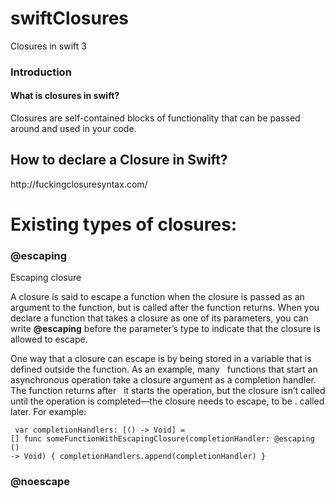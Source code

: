 # swiftClosures
Closures in swift 3 <br>

<h3><b> Introduction </b></h3>

<h4> What is closures in swift? </h4>

  Closures are self-contained blocks of functionality that can be passed around and used in your code.

<h2><b> How to declare a Closure in Swift? </b></h2>
http://fuckingclosuresyntax.com/

<h1><b> Existing types of closures: </b></h1>

<div>
  <h3> @escaping </h3>
  Escaping closure

  A closure is said to escape a function when the closure is passed as an argument to the function, but is called after the     function returns. When you declare a function that takes a closure as one of its parameters, you can write <b>@escaping</b>   before   the parameter’s type to indicate that the closure is allowed to escape.

  One way that a closure can escape is by being stored in a variable that is defined outside the function. As an example, many   functions that start an asynchronous operation take a closure argument as a completion handler. The function returns after     it starts the operation, but the closure isn’t called until the operation is completed—the closure needs to escape, to be .   called later. For example:

<span>  <code lang="swift">
    var completionHandlers: [() -> Void] = []
    func someFunctionWithEscapingClosure(completionHandler: @escaping () -> Void) {
      completionHandlers.append(completionHandler)
    }
  </code> 
</span>
  
  
  <h3> @noescape <h3>
</div>

